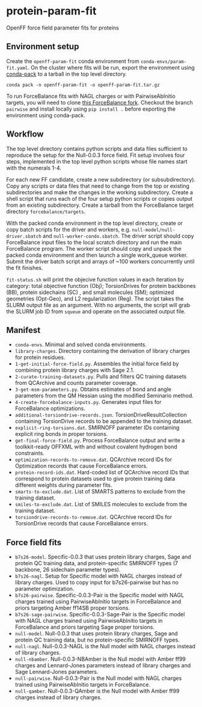 # protein-param-fit

OpenFF force field parameter fits for proteins

## Environment setup

Create the `openff-param-fit` conda environment from `conda-envs/param-fit.yaml`.
On the cluster where fits will be run, export the environment using [conda-pack](https://conda.github.io/conda-pack/) to a tarball in the top level directory.

`conda pack -n openff-param-fit -o openff-param-fit.tar.gz`

To run ForceBalance fits with NAGL charges or with PairwiseAbInitio targets, you will need to clone [this ForceBalance fork](https://github.com/chapincavender/forcebalance).
Checkout the branch `pairwise` and install locally using `pip install .` before exporting the environment using conda-pack. 

## Workflow

The top level directory contains python scripts and data files sufficient to reproduce the setup for the Null-0.0.3 force field.
Fit setup involves four steps, implemented in the top level python scripts whose file names start with the numerals 1-4.

For each new FF candidate, create a new subdirectory (or subsubdirectory).
Copy any scripts or data files that need to change from the top or existing subdirectories and make the changes in the working subdirectory.
Create a shell script that runs each of the four setup python scripts or copies output from an existing subdirectory.
Create a tarball from the ForceBalance target directory `forcebalance/targets`.

With the packed conda environment in the top level directory, create or copy batch scripts for the driver and workers, e.g. `null-model/null-driver.sbatch` and `null-worker-condo.sbatch`.
The driver script should copy ForceBalance input files to the local scratch directory and run the main ForceBalance program.
The worker script should copy and unpack the packed conda environment and then launch a single work_queue worker.
Submit the driver batch script and arrays of ~100 workers concurrently until the fit finishes.

`fit-status.sh` will print the objecive function values in each iteration by category: total objective function (Obj); TorsionDrives for protein backbones (BB), protein sidechains (SC) , and small molecules (SM); optimized geometries (Opt-Geo), and L2 regularization (Reg).
The script takes the SLURM output file as an argument.
With no arguments, the script will grab the SLURM job ID from `squeue` and operate on the associated output file.

## Manifest

- `conda-envs`. Minimal and solved conda environments.
- `library-charges`. Directory containing the derivation of library charges for protein residues.
- `1-get-initial-force-field.py`. Assembles the initial force field by combining protein library charges with Sage 2.1.
- `2-curate-training-datasets.py`. Pulls and filters QC training datasets from QCArchive and counts parameter coverage.
- `3-get-msm-parameters.py`. Obtains estimates of bond and angle parameters from the QM Hessian using the modified Seminario method.
- `4-create-forcebalance-inputs.py`. Generates input files for ForceBalance optimizations.
- `additional-torsiondrive-records.json`. TorsionDriveResultCollection containing TorsionDrive records to be appended to the training dataset.
- `explicit-ring-torsions.dat`. SMIRNOFF parameter IDs containing explicit ring bonds in proper torsions.
- `get-final-force-field.py`. Process ForceBalance output and write a toolkkit-ready OFFXML with and without covalent hydrogen bond constraints.
- `optimization-records-to-remove.dat`. QCArchive record IDs for Optimization records that cause ForceBalance errors.
- `protein-record-ids.dat`. Hard-coded list of QCArchive record IDs that correspond to protein datasets used to give protein training data different weights during parameter fits.
- `smarts-to-exclude.dat`. List of SMARTS patterns to exclude from the training dataset.
- `smiles-to-exclude.dat`. List of SMILES molecules to exclude from the training dataset.
- `torsiondrive-records-to-remove.dat`. QCArchive record IDs for TorsionDrive records that cause ForceBalance errors.

## Force field fits

- `b7s26-model`. Specific-0.0.3 that uses protein library charges, Sage and protein QC training data, and protein-specific SMIRNOFF types (7 backbone, 26 sidechain parameter types).
- `b7s26-nagl`. Setup for Specific model with NAGL charges instead of library charges. Used to copy input for b7s26-pairwise but has no parameter optimization.
- `b7s26-pairwise`. Specific-0.0.3-Pair is the Specific model with NAGL charges trained using PairwiseAbInitio targets in ForceBalance and priors targeting Amber ff14SB proper torsions.
- `b7s26-sage-pairwise`. Specific-0.0.3-Sage-Pair is the Specific model with NAGL charges trained using PairwiseAbInitio targets in ForceBalance and priors targeting Sage proper torsions.
- `null-model`. Null-0.0.3 that uses protein library charges, Sage and protein QC training data, but no protein-specific SMIRNOFF types.
- `null-nagl`. Null-0.0.3-NAGL is the Null model with NAGL charges instead of library charges.
- `null-nbamber`. Null-0.0.3-NBAmber is the Null model with Amber ff99 charges and Lennard-Jones parameters instead of library charges and Sage Lennard-Jones parameters.
- `null-pairwise`. Null-0.0.3-Pair is the Null model with NAGL charges trained using PairwiseAbInitio targets in ForceBalance.
- `null-qamber`. Null-0.0.3-QAmber is the Null model with Amber ff99 charges instead of library charges.
